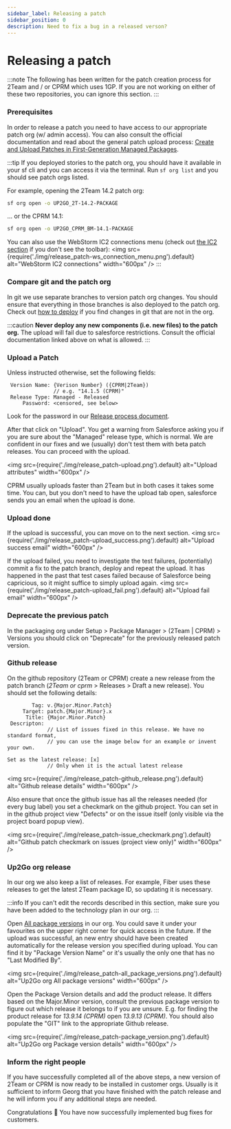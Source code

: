 ```yaml
---
sidebar_label: Releasing a patch
sidebar_position: 0
description: Need to fix a bug in a released verson?
---
```


# Releasing a patch

:::note
The following has been written for the patch creation process for 2Team and / or CPRM which uses 1GP. If you are not working on either of these two repositories, you can ignore this section.
:::

### Prerequisites

In order to release a patch you need to have access to our appropriate patch org (w/ admin access). You can also consult the official documentation and read about the general patch upload process: [Create and Upload Patches in First-Generation Managed Packages](https://developer.salesforce.com/docs/atlas.en-us.pkg1_dev.meta/pkg1_dev/patches_creating.htm#patches_creating).

:::tip
If you deployed stories to the patch org, you should have it available in your sf cli and you can access it via the terminal. Run `sf org list` and you should see patch orgs listed.

For example, opening the 2Team 14.2 patch org:
```bash
sf org open -o UP2GO_2T-14.2-PACKAGE
```
... or the CPRM 14.1:
```bash
sf org open -o UP2GO_CPRM_BM-14.1-PACKAGE
```

You can also use the WebStorm IC2 connections menu (check out [the IC2 section](/environment/webstorm#illuminated-cloud-2) if you don't see the toolbar):
<img
src={require('./img/release_patch-ws_connection_menu.png').default}
alt="WebStorm IC2 connections"
width="600px"
/>
:::

### Compare git and the patch org

In git we use separate branches to version patch org changes. You should ensure that everything in those branches is also deployed to the patch org. Check out [how to deploy](/contributing-code/common#deploying-to-an-org) if you find changes in git that are not in the org.

:::caution
**Never deploy any new components (i.e. new files) to the patch org.** The upload will fail due to salesforce restrictions. Consult the official documentation linked above on what is allowed.
:::

### Upload a Patch

Unless instructed otherwise, set the following fields:
```
 Version Name: {Verison Number} ({CPRM|2Team})
               // e.g. "14.1.5 (CPRM)"
 Release Type: Managed - Released
     Password: <censored, see below>
```
Look for the password in our [Release process document](https://docs.google.com/document/d/1MFuYL1Yb6tdlKve-IgCPyDWNwZK9_yV9aS-kEP-R-Vc/edit?usp=sharing).

After that click on "Upload". You get a warning from Salesforce asking you if you are sure about the "Managed" release type, which is normal. We are confident in our fixes and we (usually) don't test them with beta patch releases. You can proceed with the upload.

<img
src={require('./img/release_patch-upload.png').default}
alt="Upload attributes"
width="600px"
/>

CPRM usually uploads faster than 2Team but in both cases it takes some time. You can, but you don't need to have the upload tab open, salesforce sends you an email when the upload is done.

### Upload done

If the upload is successful, you can move on to the next section.
<img
src={require('./img/release_patch-upload_success.png').default}
alt="Upload success email"
width="600px"
/>

If the upload failed, you need to investigate the test failures, (potentially) commit a fix to the patch branch, deploy and repeat the upload. It has happened in the past that test cases failed because of Salesforce being capricious, so it might suffice to simply upload again. 
<img
src={require('./img/release_patch-upload_fail.png').default}
alt="Upload fail email"
width="600px"
/>

### Deprecate the previous patch

In the packaging org under Setup \> Package Manager \> (2Team | CPRM) \> Versions you should click on "Deprecate" for the previously released patch version.

### Github release

On the github repository (2Team or CPRM) create a new release from the patch branch (_2Team or cprm_ \> Releases \> Draft a new release). You should set the following details:

```
        Tag: v.{Major.Minor.Patch}
     Target: patch.{Major.Minor}.x
      Title: {Major.Minor.Patch}
 Descripton:
             // List of issues fixed in this release. We have no standard format, 
             // you can use the image below for an example or invent your own.

Set as the latest release: [x]
             // Only when it is the actual latest release
```

<img
src={require('./img/release_patch-github_release.png').default}
alt="Github release details"
width="600px"
/>

Also ensure that once the github issue has all the releases needed (for every bug label) you set a checkmark on the github project. You can set in in the github project view "Defects" or on the issue itself (only visible via the project board popup view).

<img
src={require('./img/release_patch-issue_checkmark.png').default}
alt="Github patch checkmark on issues (project view only)"
width="600px"
/>

### Up2Go org release

In our org we also keep a list of releases. For example, Fiber uses these releases to get the latest 2Team package ID, so updating it is necessary. 

:::info
If you can't edit the records described in this section, make sure you have been added to the technology plan in our org.
:::

Open [All package versions](https://up2go.lightning.force.com/lightning/o/sfLma__Package_Version__c/list?filterName=00B50000006inDxEAI) in our org. You could save it under your favourites on the upper right corner for quick access in the future. If the upload was successful, an new entry should have been created automatically for the release version you specified during upload. You can find it by "Package Version Name" or it's usually the only one that has no "Last Modified By".


<img
src={require('./img/release_patch-all_package_versions.png').default}
alt="Up2Go org All package versions"
width="600px"
/>

Open the Package Version details and add the product release. It differs based on the Major.Minor version, consult the previous package version to figure out which release it belongs to if you are unsure. E.g. for finding the product release for _13.9.14 (CPRM)_ open _13.9.13 (CPRM)_. You should also populate the "GIT" link to the appropriate Github release.

<img
src={require('./img/release_patch-package_version.png').default}
alt="Up2Go org Package version details"
width="600px"
/>


### Inform the right people

If you have successfully completed all of the above steps, a new version of 2Team or CPRM is now ready to be installed in customer orgs. Usually is it sufficient to inform Georg that you have finished with the patch release and he will inform you if any additional steps are needed.

Congratulations 🎉 You have now successfully implemented bug fixes for customers. 